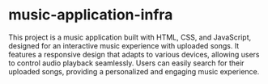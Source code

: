 # music-application-infra
This project is a music application built with HTML, CSS, and JavaScript, designed for an interactive music experience with uploaded songs. It features a responsive design that adapts to various devices, allowing users to control audio playback seamlessly. Users can easily search for their uploaded songs, providing a personalized and engaging music experience.






